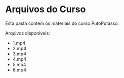 # Arquivos do Curso

Esta pasta contém os materiais do curso PutoPutasso.

Arquivos disponíveis:
- 1.mp4
- 2.mp4
- 3.mp4
- 4.mp4
- 5.mp4
- 6.mp4